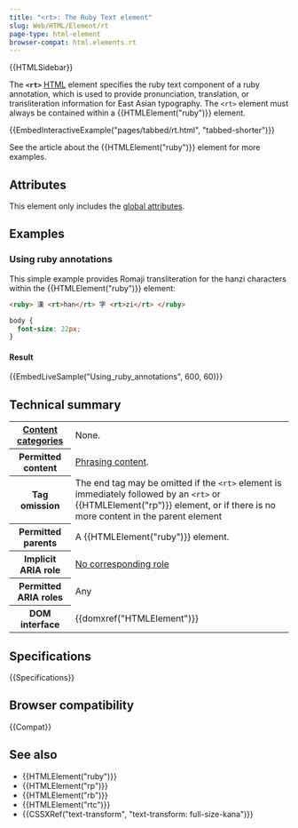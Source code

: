 ```yaml
---
title: "<rt>: The Ruby Text element"
slug: Web/HTML/Element/rt
page-type: html-element
browser-compat: html.elements.rt
---
```


{{HTMLSidebar}}

The **`<rt>`** [HTML](/en-US/docs/Web/HTML) element specifies the ruby text component of a ruby annotation, which is used to provide pronunciation, translation, or transliteration information for East Asian typography. The `<rt>` element must always be contained within a {{HTMLElement("ruby")}} element.

{{EmbedInteractiveExample("pages/tabbed/rt.html", "tabbed-shorter")}}

See the article about the {{HTMLElement("ruby")}} element for more examples.

## Attributes

This element only includes the [global attributes](/en-US/docs/Web/HTML/Global_attributes).

## Examples

### Using ruby annotations

This simple example provides Romaji transliteration for the hanzi characters within the {{HTMLElement("ruby")}} element:

```html
<ruby> 漢 <rt>han</rt> 字 <rt>zi</rt> </ruby>
```

```css hidden
body {
  font-size: 22px;
}
```

#### Result

{{EmbedLiveSample("Using_ruby_annotations", 600, 60)}}

## Technical summary

<table class="properties">
  <tbody>
    <tr>
      <th scope="row">
        <a href="/en-US/docs/Web/HTML/Content_categories"
          >Content categories</a
        >
      </th>
      <td>None.</td>
    </tr>
    <tr>
      <th scope="row">Permitted content</th>
      <td>
        <a href="/en-US/docs/Web/HTML/Content_categories#phrasing_content"
          >Phrasing content</a
        >.
      </td>
    </tr>
    <tr>
      <th scope="row">Tag omission</th>
      <td>
        The end tag may be omitted if the <code>&#x3C;rt></code> element is
        immediately followed by an <code>&#x3C;rt></code> or
        {{HTMLElement("rp")}} element, or if there is no more content in
        the parent element
      </td>
    </tr>
    <tr>
      <th scope="row">Permitted parents</th>
      <td>A {{HTMLElement("ruby")}} element.</td>
    </tr>
    <tr>
      <th scope="row">Implicit ARIA role</th>
      <td>
        <a href="https://www.w3.org/TR/html-aria/#dfn-no-corresponding-role"
          >No corresponding role</a
        >
      </td>
    </tr>
    <tr>
      <th scope="row">Permitted ARIA roles</th>
      <td>Any</td>
    </tr>
    <tr>
      <th scope="row">DOM interface</th>
      <td>{{domxref("HTMLElement")}}</td>
    </tr>
  </tbody>
</table>

## Specifications

{{Specifications}}

## Browser compatibility

{{Compat}}

## See also

- {{HTMLElement("ruby")}}
- {{HTMLElement("rp")}}
- {{HTMLElement("rb")}}
- {{HTMLElement("rtc")}}
- {{CSSXRef("text-transform", "text-transform: full-size-kana")}}
